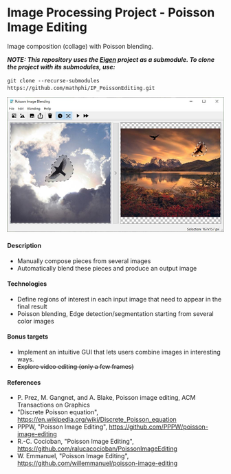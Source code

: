 # Image Processing Project - Poisson Image Editing
Image composition (collage) with Poisson blending.

***NOTE: This repository uses the [Eigen](https://gitlab.com/libeigen/eigen "Eigen") project as a submodule. To clone the project with its submodules, use:***

`git clone --recurse-submodules https://github.com/mathphi/IP_PoissonEditing.git`

![Poisson Image Blending - Capture](PoissonImageEditing/PoissonImageBlending-Capture.jpg "Poisson Image Blending - Capture")

#### Description
- Manually compose pieces from several images
- Automatically blend these pieces and produce an output image

#### Technologies
- Define regions of interest in each input image that need to appear in the final result
- Poisson blending, Edge detection/segmentation starting from several color images

#### Bonus targets
- Implement an intuitive GUI that lets users combine images in interesting ways.
- ~~Explore video editing (only a few frames)~~

#### References
- P. Prez, M. Gangnet, and A. Blake, Poisson image editing, ACM Transactions on Graphics
- "Discrete Poisson equation", https://en.wikipedia.org/wiki/Discrete_Poisson_equation
- PPPW, "Poisson Image Editing", https://github.com/PPPW/poisson-image-editing
- R.-C. Cocioban, "Poisson Image Editing", https://github.com/ralucacocioban/PoissonImageEditing
- W. Emmanuel, "Poisson Image Editing", https://github.com/willemmanuel/poisson-image-editing
